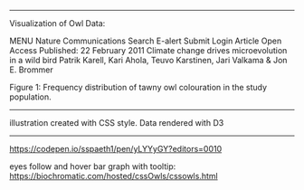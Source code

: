*****
Visualization of Owl Data: 

MENU Nature Communications
Search
E-alert
Submit
Login
Article
Open Access
Published: 22 February 2011
Climate change drives microevolution in a wild bird
Patrik Karell, Kari Ahola, Teuvo Karstinen, Jari Valkama & Jon E. Brommer 



Figure 1: Frequency distribution of tawny owl colouration in the study population.
*****

illustration created with CSS style. Data rendered with D3

*****
https://codepen.io/sspaeth1/pen/yLYYyGY?editors=0010

eyes follow and hover bar graph with tooltip:
https://biochromatic.com/hosted/cssOwls/cssowls.html
